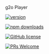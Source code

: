 g2o Player

[![version](https://img.shields.io/npm/v/@g20/player.svg)](https://www.npmjs.com/package/@g20/player) 

[![npm downloads](https://img.shields.io/npm/dm/@g20/player.svg)](https://npm-stat.com/charts.html?package=@g20/player&from=2022-09-01)

[![GitHub license](https://img.shields.io/badge/license-MIT-blue.svg)](./LICENSE)

[![PRs Welcome](https://img.shields.io/badge/PRs-welcome-brightgreen.svg)](./CONTRIBUTING.md)
